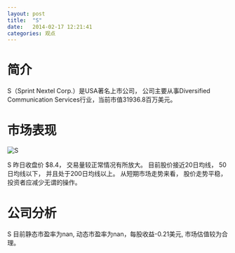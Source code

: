 ```yaml
---
layout: post
title:  "S"
date:   2014-02-17 12:21:41
categories: 观点
---
```


# 简介
S（Sprint Nextel Corp.）是USA著名上市公司，
公司主要从事Diversified Communication Services行业，当前市值31936.8百万美元。

# 市场表现

![S](http://finviz.com/chart.ashx?t=S&ty=c&ta=1&p=d&s=l)

S 昨日收盘价 $8.4，
交易量较正常情况有所放大。
目前股价接近20日均线，
50日均线以下，
并且处于200日均线以上。
从短期市场走势来看，
股价走势平稳，投资者应减少无谓的操作。

# 公司分析
S 目前静态市盈率为nan, 动态市盈率为nan，每股收益-0.21美元,
市场估值较为合理。
